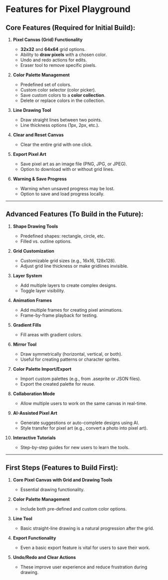 # Features for Pixel Playground

## Core Features (Required for Initial Build):
1. **Pixel Canvas (Grid) Functionality**  
   - **32x32** and **64x64** grid options.
   - Ability to **draw pixels** with a chosen color.
   - Undo and redo actions for edits.
   - Eraser tool to remove specific pixels.

2. **Color Palette Management**  
   - Predefined set of colors.  
   - Custom color selector (color picker).  
   - Save custom colors to a **color collection**.  
   - Delete or replace colors in the collection.

3. **Line Drawing Tool**  
   - Draw straight lines between two points.
   - Line thickness options (1px, 2px, etc.).

4. **Clear and Reset Canvas**  
   - Clear the entire grid with one click.

5. **Export Pixel Art**  
   - Save pixel art as an image file (PNG, JPG, or JPEG).
   - Option to download with or without grid lines.

6. **Warning & Save Progress**  
   - Warning when unsaved progress may be lost.
   - Option to save and load progress locally.

---

## Advanced Features (To Build in the Future):
1. **Shape Drawing Tools**  
   - Predefined shapes: rectangle, circle, etc.  
   - Filled vs. outline options.

2. **Grid Customization**  
   - Customizable grid sizes (e.g., 16x16, 128x128).  
   - Adjust grid line thickness or make gridlines invisible.

3. **Layer System**  
   - Add multiple layers to create complex designs.  
   - Toggle layer visibility.

4. **Animation Frames**  
   - Add multiple frames for creating pixel animations.  
   - Frame-by-frame playback for testing.

5. **Gradient Fills**  
   - Fill areas with gradient colors.

6. **Mirror Tool**  
   - Draw symmetrically (horizontal, vertical, or both).  
   - Useful for creating patterns or character sprites.

7. **Color Palette Import/Export**  
   - Import custom palettes (e.g., from .aseprite or JSON files).  
   - Export the created palette for reuse.

8. **Collaboration Mode**  
   - Allow multiple users to work on the same canvas in real-time.

9. **AI-Assisted Pixel Art**  
   - Generate suggestions or auto-complete designs using AI.  
   - Style transfer for pixel art (e.g., convert a photo into pixel art).

10. **Interactive Tutorials**  
    - Step-by-step guides for new users to learn the tools.

---

## First Steps (Features to Build First):
1. **Core Pixel Canvas with Grid and Drawing Tools**  
   - Essential drawing functionality.  

2. **Color Palette Management**  
   - Include both pre-defined and custom color options.  

3. **Line Tool**  
   - Basic straight-line drawing is a natural progression after the grid.

4. **Export Functionality**  
   - Even a basic export feature is vital for users to save their work.  

5. **Undo/Redo and Clear Actions**  
   - These improve user experience and reduce frustration during drawing.
